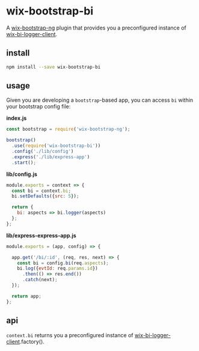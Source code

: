 # wix-bootstrap-bi

A [wix-bootstrap-ng](../wix-bootstrap-ng) plugin that provides you a preconfigured instance of [wix-bi-logger-client](https://github.com/wix-private/bi-logger/tree/master/bi-logger-client).

## install

```bash
npm install --save wix-bootstrap-bi
```

## usage

Given you are developing a `bootstrap`-based app, you can access `bi` within your bootstrap config file:

**index.js**

```js
const bootstrap = require('wix-bootstrap-ng');

bootstrap()
  .use(require('wix-bootstrap-bi'))
  .config('./lib/config')
  .express('./lib/express-app')
  .start();
```

**lib/config.js**

```js
module.exports = context => {
  const bi = context.bi;
  bi.setDefaults({src: 5});

  return {
    bi: aspects => bi.logger(aspects)
  };
};
```

**lib/express-express-app.js**

```js
module.exports = (app, config) => {

  app.get('/bi/:id', (req, res, next) => {
    const bi = config.bi(req.aspects);
    bi.log({evtId: req.params.id})
      .then(() => res.end())
      .catch(next);
  });

  return app;
};
```

## api

`context.bi` returns you a preconfigured instance of [wix-bi-logger-client](https://github.com/wix-private/bi-logger/tree/master/bi-logger-client).factory().
